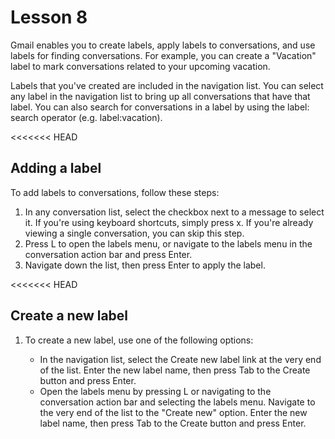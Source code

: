 # Lesson 8

Gmail enables you to create labels, apply labels to conversations, and
use labels for finding conversations. For example, you can create a
"Vacation" label to mark conversations related to your upcoming
vacation.

Labels that you've created are included in the navigation list. You can
select any label in the navigation list to bring up all conversations
that have that label. You can also search for conversations in a label
by using the label: search operator (e.g. label:vacation).

<<<<<<< HEAD
## Adding a label

To add labels to conversations, follow these steps:

1.  In any conversation list, select the checkbox next to a message to
    select it. If you're using keyboard shortcuts, simply press x. If you're already viewing a single conversation, you can
    skip this step.
2.  Press L to open the labels menu, or navigate to the labels menu in
    the conversation action bar and press Enter.
3.  Navigate down the list, then press Enter to apply the label.

<<<<<<< HEAD
## Create a new label

1.  To create a new label, use one of the following options:

    -   In the navigation list, select the Create new label link at the
        very end of the list. Enter the new label name, then press Tab
        to the Create button and press Enter.
    -   Open the labels menu by pressing L or navigating to the
        conversation action bar and selecting the labels menu. Navigate
        to the very end of the list to the "Create new" option. Enter
        the new label name, then press Tab to the Create button and
        press Enter.
